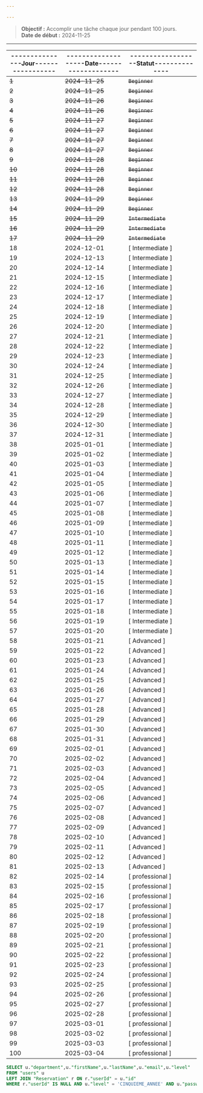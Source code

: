 ```yaml
---

---
```

 
> **Objectif :** Accomplir une tâche chaque jour pendant 100 jours.    
> **Date de début :** 2024-11-25  

  
 
---



| ---------------Jour----------------- | -------------------Date------------------- | ------------------Statut-------------- |
| ------------------------------------ | ------------------------------------------ | -------------------------------------- |
| ~~1~~                                | ~~2024-11-25~~                             | ~~` Beginner `~~                       |
| ~~2~~                                | ~~2024-11-25~~                             | ~~` Beginner `~~                       |
| ~~3~~                                | ~~2024-11-26~~                             | ~~` Beginner `~~                       |
| ~~4~~                                | ~~2024-11-26~~                             | ~~` Beginner `~~                       |
| ~~5~~                                | ~~2024-11-27~~                             | ~~` Beginner `~~                       |
| ~~6~~                                | ~~2024-11-27~~                             | ~~` Beginner `~~                       |
| ~~7~~                                | ~~2024-11-27~~                             | ~~` Beginner `~~                       |
| ~~8~~                                | ~~2024-11-27~~                             | ~~` Beginner `~~                       |
| ~~9~~                                | ~~2024-11-28~~                             | ~~` Beginner `~~                       |
| ~~10~~                               | ~~2024-11-28~~                             | ~~` Beginner `~~                       |
| ~~11~~                               | ~~2024-11-28~~                             | ~~` Beginner `~~                       |
| ~~12~~                               | ~~2024-11-28~~                             | ~~` Beginner `~~                       |
| ~~13~~                               | ~~2024-11-29~~                             | ~~` Beginner `~~                       |
| ~~14~~                               | ~~2024-11-29~~                             | ~~` Beginner `~~                       |
| ~~15~~                               | ~~2024-11-29~~                             | ~~` Intermediate `~~                   |
| ~~16~~                               | ~~2024-11-29~~                             | ~~` Intermediate `~~                   |
| ~~17~~                               | ~~2024-11-29~~                             | ~~` Intermediate `~~                   |
| 18                                   | 2024-12-01                                 | [ Intermediate ]                       |
| 19                                   | 2024-12-13                                 | [ Intermediate ]                       |
| 20                                   | 2024-12-14                                 | [ Intermediate ]                       |
| 21                                   | 2024-12-15                                 | [ Intermediate ]                       |
| 22                                   | 2024-12-16                                 | [ Intermediate ]                       |
| 23                                   | 2024-12-17                                 | [ Intermediate ]                       |
| 24                                   | 2024-12-18                                 | [ Intermediate ]                       |
| 25                                   | 2024-12-19                                 | [ Intermediate ]                       |
| 26                                   | 2024-12-20                                 | [ Intermediate ]                       |
| 27                                   | 2024-12-21                                 | [ Intermediate ]                       |
| 28                                   | 2024-12-22                                 | [ Intermediate ]                       |
| 29                                   | 2024-12-23                                 | [ Intermediate ]                       |
| 30                                   | 2024-12-24                                 | [ Intermediate ]                       |
| 31                                   | 2024-12-25                                 | [ Intermediate ]                       |
| 32                                   | 2024-12-26                                 | [ Intermediate ]                       |
| 33                                   | 2024-12-27                                 | [ Intermediate ]                       |
| 34                                   | 2024-12-28                                 | [ Intermediate ]                       |
| 35                                   | 2024-12-29                                 | [ Intermediate ]                       |
| 36                                   | 2024-12-30                                 | [ Intermediate ]                       |
| 37                                   | 2024-12-31                                 | [ Intermediate ]                       |
| 38                                   | 2025-01-01                                 | [ Intermediate ]                       |
| 39                                   | 2025-01-02                                 | [ Intermediate ]                       |
| 40                                   | 2025-01-03                                 | [ Intermediate ]                       |
| 41                                   | 2025-01-04                                 | [ Intermediate ]                       |
| 42                                   | 2025-01-05                                 | [ Intermediate ]                       |
| 43                                   | 2025-01-06                                 | [ Intermediate ]                       |
| 44                                   | 2025-01-07                                 | [ Intermediate ]                       |
| 45                                   | 2025-01-08                                 | [ Intermediate ]                       |
| 46                                   | 2025-01-09                                 | [ Intermediate ]                       |
| 47                                   | 2025-01-10                                 | [ Intermediate ]                       |
| 48                                   | 2025-01-11                                 | [ Intermediate ]                       |
| 49                                   | 2025-01-12                                 | [ Intermediate ]                       |
| 50                                   | 2025-01-13                                 | [ Intermediate ]                       |
| 51                                   | 2025-01-14                                 | [ Intermediate ]                       |
| 52                                   | 2025-01-15                                 | [ Intermediate ]                       |
| 53                                   | 2025-01-16                                 | [ Intermediate ]                       |
| 54                                   | 2025-01-17                                 | [ Intermediate ]                       |
| 55                                   | 2025-01-18                                 | [ Intermediate ]                       |
| 56                                   | 2025-01-19                                 | [ Intermediate ]                       |
| 57                                   | 2025-01-20                                 | [ Intermediate ]                       |
| 58                                   | 2025-01-21                                 | [ Advanced ]                           |
| 59                                   | 2025-01-22                                 | [ Advanced ]                           |
| 60                                   | 2025-01-23                                 | [ Advanced ]                           |
| 61                                   | 2025-01-24                                 | [ Advanced ]                           |
| 62                                   | 2025-01-25                                 | [ Advanced ]                           |
| 63                                   | 2025-01-26                                 | [ Advanced ]                           |
| 64                                   | 2025-01-27                                 | [ Advanced ]                           |
| 65                                   | 2025-01-28                                 | [ Advanced ]                           |
| 66                                   | 2025-01-29                                 | [ Advanced ]                           |
| 67                                   | 2025-01-30                                 | [ Advanced ]                           |
| 68                                   | 2025-01-31                                 | [ Advanced ]                           |
| 69                                   | 2025-02-01                                 | [ Advanced ]                           |
| 70                                   | 2025-02-02                                 | [ Advanced ]                           |
| 71                                   | 2025-02-03                                 | [ Advanced ]                           |
| 72                                   | 2025-02-04                                 | [ Advanced ]                           |
| 73                                   | 2025-02-05                                 | [ Advanced ]                           |
| 74                                   | 2025-02-06                                 | [ Advanced ]                           |
| 75                                   | 2025-02-07                                 | [ Advanced ]                           |
| 76                                   | 2025-02-08                                 | [ Advanced ]                           |
| 77                                   | 2025-02-09                                 | [ Advanced ]                           |
| 78                                   | 2025-02-10                                 | [ Advanced ]                           |
| 79                                   | 2025-02-11                                 | [ Advanced ]                           |
| 80                                   | 2025-02-12                                 | [ Advanced ]                           |
| 81                                   | 2025-02-13                                 | [ Advanced ]                           |
| 82                                   | 2025-02-14                                 | [ professional ]                       |
| 83                                   | 2025-02-15                                 | [ professional ]                       |
| 84                                   | 2025-02-16                                 | [ professional ]                       |
| 85                                   | 2025-02-17                                 | [ professional ]                       |
| 86                                   | 2025-02-18                                 | [ professional ]                       |
| 87                                   | 2025-02-19                                 | [ professional ]                       |
| 88                                   | 2025-02-20                                 | [ professional ]                       |
| 89                                   | 2025-02-21                                 | [ professional ]                       |
| 90                                   | 2025-02-22                                 | [ professional ]                       |
| 91                                   | 2025-02-23                                 | [ professional ]                       |
| 92                                   | 2025-02-24                                 | [ professional ]                       |
| 93                                   | 2025-02-25                                 | [ professional ]                       |
| 94                                   | 2025-02-26                                 | [ professional ]                       |
| 95                                   | 2025-02-27                                 | [ professional ]                       |
| 96                                   | 2025-02-28                                 | [ professional ]                       |
| 97                                   | 2025-03-01                                 | [ professional ]                       |
| 98                                   | 2025-03-02                                 | [ professional ]                       |
| 99                                   | 2025-03-03                                 | [ professional ]                       |
| 100                                  | 2025-03-04                                 | [ professional ]                       |
```sql
SELECT u."department",u."firstName",u."lastName",u."email",u."level"  
FROM "users" u  
LEFT JOIN "Reservation" r ON r."userId" = u."id"  
WHERE r."userId" IS NULL AND u."level" = 'CINQUIEME_ANNEE' AND u."password" is Not  NULL

```
